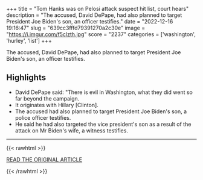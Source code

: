 +++
title = "Tom Hanks was on Pelosi attack suspect hit list, court hears"
description = "The accused, David DePape, had also planned to target President Joe Biden's son, an officer testifies."
date = "2022-12-16 19:16:47"
slug = "639cc3fffd79391270a2c30e"
image = "https://i.imgur.com/f5clzth.jpg"
score = "2237"
categories = ['washington', 'hurley', 'list']
+++

The accused, David DePape, had also planned to target President Joe Biden's son, an officer testifies.

## Highlights

- David DePape said: "There is evil in Washington, what they did went so far beyond the campaign.
- It originates with Hillary [Clinton].
- The accused had also planned to target President Joe Biden's son, a police officer testifies.
- He said he had also targeted the vice president's son as a result of the attack on Mr Biden's wife, a witness testifies.

---

{{< rawhtml >}}
  <p class="article-category">
    <a target="_blank" href="https://www.bbc.com/news/world-us-canada-63981507">READ THE ORIGINAL ARTICLE</a>
  </p>
{{< /rawhtml >}}
